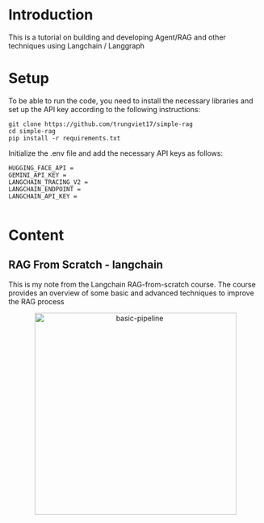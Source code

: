 # Introduction 
This is a tutorial on building and developing Agent/RAG and other techniques using Langchain / Langgraph 


# Setup 

To be able to run the code, you need to install the necessary libraries and set up the API key according to the following instructions: 


```
git clone https://github.com/trungviet17/simple-rag
cd simple-rag
pip install -r requirements.txt

```

Initialize the .env file and add the necessary API keys as follows:

```
HUGGING_FACE_API = 
GEMINI_API_KEY = 
LANGCHAIN_TRACING_V2 = 
LANGCHAIN_ENDPOINT = 
LANGCHAIN_API_KEY = 


```

# Content 

## RAG From Scratch - langchain
This is my note from the Langchain RAG-from-scratch course. The course provides an overview of some basic and advanced techniques to improve the RAG process


<p align="center">
    <img src="doc/image/overview-rag.png" alt="basic-pipeline" width="400"/>
</p>

